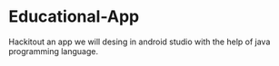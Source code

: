 # Educational-App
Hackitout an app we will desing in android studio with the help of java programming language.
